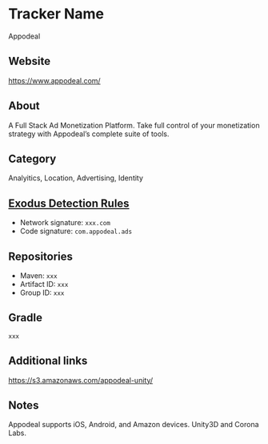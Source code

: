 # Tracker Name
Appodeal

## Website
https://www.appodeal.com/

## About
A Full Stack Ad Monetization Platform. Take full control of your monetization strategy with Appodeal’s complete suite of tools.


## Category
Analyitics, Location, Advertising, Identity

## [Exodus Detection Rules](https://exodus-privacy.eu.org)
*   Network signature: `xxx.com`
*   Code signature: `com.appodeal.ads`

## Repositories
*   Maven: `xxx`
*   Artifact ID: `xxx`
*   Group ID: `xxx`

## Gradle
`xxx`

## Additional links
https://s3.amazonaws.com/appodeal-unity/

## Notes
Appodeal supports iOS, Android, and Amazon devices. Unity3D and Corona Labs.
